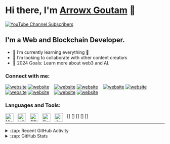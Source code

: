 # Hi there, I'm [Arrowx Goutam][telegram] 👋 

[![YouTube Channel Subscribers](https://img.shields.io/youtube/channel/subscribers/UCDCHcqyeQgJ-jVSd6VJkbCw?logo=youtube&logoColor=red&style=for-the-badge)][youtube]

## I'm a Web and Blockchain Developer.
- 🌱 I’m currently learning everything 🤣
- 👯 I’m looking to collaborate with other content creators
- 🥅 2024 Goals: Learn more about web3 and AI.

### Connect with me:

[![website](./img/globe-light.svg)](https://arxgoutam.vercel.app)
[![website](./img/globe-dark.svg)](https://arxgoutam.vercel.app)
&nbsp;&nbsp;
[![website](./img/youtube-light.svg)](https://youtube.com/@arxgoutam)
[![website](./img/youtube-dark.svg)](https://youtube.com/@arxgoutam)
&nbsp;&nbsp;
[![website](./img/twitter-light.svg)](https://twitter.com/arxgoutam)
[![website](./img/twitter-dark.svg)](https://twitter.com/arxgoutam)
&nbsp;&nbsp;
[![website](./img/linkedin-light.svg)](https://linkedin.com/in/goutampaik)
[![website](./img/linkedin-dark.svg)](https://linkedin.com/in/goutampaik)
&nbsp;&nbsp;
[![website](./img/instagram-light.svg)](https://instagram.com/arxgoutam)
[![website](./img/instagram-dark.svg)](https://instagram.com/arxgoutam)

### Languages and Tools:

[<img align="left" alt="Visual Studio Code" width="26px" src="https://cdn.jsdelivr.net/gh/devicons/devicon/icons/vscode/vscode-original.svg" style="padding-right:10px;" />]
[<img align="left" alt="HTML5" width="26px" src="https://cdn.jsdelivr.net/gh/devicons/devicon/icons/html5/html5-original.svg" style="padding-right:10px;" />]
[<img align="left" alt="CSS3" width="26px" src="https://cdn.jsdelivr.net/gh/devicons/devicon/icons/css3/css3-original.svg" style="padding-right:10px;" />]
[<img align="left" alt="Sass" width="26px" src="https://cdn.jsdelivr.net/gh/devicons/devicon/icons/sass/sass-original.svg" style="padding-right:10px;" />]
[<img align="left" alt="JavaScript" width="26px" src="https://cdn.jsdelivr.net/gh/devicons/devicon/icons/javascript/javascript-original.svg" style="padding-right:10px;" />]


---

<details>
  <summary>:zap: Recent GitHub Activity</summary>
  
<!--START_SECTION:activity-->
1. 🎉 Merged PR [#1](https://github.com/codeSTACKr/gentree-generator/pull/1) in [codeSTACKr/gentree-generator](https://github.com/codeSTACKr/gentree-generator)
2. 💪 Opened PR [#1](https://github.com/codeSTACKr/gentree-generator/pull/1) in [codeSTACKr/gentree-generator](https://github.com/codeSTACKr/gentree-generator)
3. 💪 Opened PR [#1](https://github.com/studio-demo/cloudcash-sass/pull/1) in [studio-demo/cloudcash-sass](https://github.com/studio-demo/cloudcash-sass)
4. 🎉 Merged PR [#1](https://github.com/codeSTACKr/superhero-extensions/pull/1) in [codeSTACKr/superhero-extensions](https://github.com/codeSTACKr/superhero-extensions)
5. 🎉 Merged PR [#120](https://github.com/codeSTACKr/minter-dapp/pull/120) in [codeSTACKr/minter-dapp](https://github.com/codeSTACKr/minter-dapp)
<!--END_SECTION:activity-->

</details>

<details>
  <summary>:zap: GitHub Stats</summary>

  <img align="left" alt="codeSTACKr's GitHub Stats" src="https://github-readme-stats.vercel.app/api?username=codeSTACKr&show_icons=true&hide_border=false&title_color=ff652f&icon_color=FFE400&bg_color=09131B&text_color=ffffff&border_color=0c1a25" />

</details>

[website]: https://arxgoutam.vercel.app
[telegram]: https://t.me/arxgoutam
[twitter]: https://twitter.com/arxgoutam
[youtube]: https://youtube.com/@arxgoutam
[instagram]: https://instagram.com/arxgoutam
[linkedin]: https://linkedin.com/in/goutampaik
